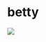 # betty

![](https://s3.ap-northeast-2.amazonaws.com/elasticbeanstalk-ap-northeast-2-176213403491/media/magazine_img/magazine_270/%EC%8D%B8%EB%84%A4%EC%9D%BC.jpg)
